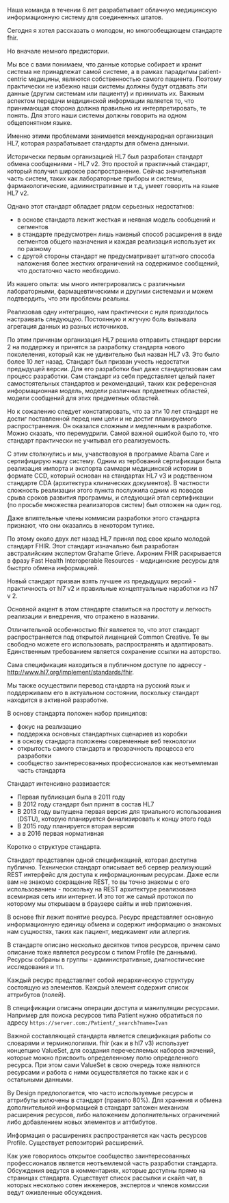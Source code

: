 

Наша команда в течении 6 лет разрабатывает облачную медицинскую информационную систему
для соединенных штатов.

Сегодня я хотел рассказать о молодом, но многообещающем стандарте fhir.

Но вначале немного предистории.

Мы все с вами понимаем, что данные которые собирает и хранит система не принадлежат самой 
системе, а в рамках парадигмы patient-centric медицины, являются собственностью самого пациента.
Поэтому практически не избежно наши системы должны будут отдавать эти данные (другим системам или пациенту)
и принимать их. Важным аспектом передачи медицинской информации является то, что принимающая сторона
должна правильно их интерпретировать, те понять. Для этого наши системы должны говорить на одном общепонятном
языке.

Именно этими проблемами занимается международная организация HL7, которая разрабатывает стандарты для обмена
данными.


Исторически первым организацией HL7 был разработан стандарт обмена сообщениями - HL7 v2.
Это простой и практичный стандарт, который получил широкое распространение. Сейчас значительная 
часть систем, таких как лабораторные приборы и системы, фармакологические, административные и т.д, 
умеет говорить на языке HL7 v2.


Однако этот стандарт обладает рядом серьезных недостатков:

* в основе стандарта лежит жесткая и неявная модель сообщений и сегментов
* в стандарте предусмотрен лишь наивный способ расширения в виде сегментов общего назначения и каждая реализация использует их по разному
* с другой стороны стандарт не предусматривает штатного способа наложения более жестких ограничений на содержимое сообщений, что достаточно часто необходимо.

Из нашего опыта: мы много интегрировались с различными лабораторными, фармацевтическими и другими системами
и можем подтвердить, что эти проблемы реальны. 

Реализовав одну интеграцию, нам практически с нуля приходилось настраивать следующую. Постоянную и жгучую боль
вызывала агрегация данных из разных источников.

По этим причинам организация HL7 решила отправить стандарт версии 2 на поддержку и принятся за разработку стандарта нового поколеления, который как не удивительно был назван HL7 v3. Это было более 10 лет назад. Стандарт был призван учесть недостатки предыдущей версии. Для его разработки был даже стандартизован сам процесс разработки. Сам стандарт
из себя представляет целый пакет самостоятельных стандартов и рекомендаций, таких как референсная информационная модель, модели различных предметных областей, модели сообщений для этих предметных областей. 

Но к сожалению следует констатировать, что за эти 10 лет стандарт не достиг поставленной перед ним цели и не достиг планируемого распространения. Он оказался сложным и медленным в разработке. Можно сказать, что перемудрили.
Самой важной ошибкой было то, что стандарт практически не учитывал его реализуемость.

С этим столкнулись и мы, учавствовуюя в программе Abama Care и сертифицирую нашу систему. Одним из тербований сертификации была реализация импорта и экспорта саммари медицинской истории в формате CCD, который основан на стандартах HL7 v3 и родственном стандарте CDA (архитектура клинических документов).  В частности сложность реализации
этого пункта послужила одним из поводов срыва сроков развития программы, и следующий этап сертификации (по просьбе множества реализаторов систем) был отложен на один год.

Даже влиятельные члены коммисии разработки этого стандарта признают, что они оказались в некотором тупике.

По этому около двух лет назад HL7 принял под свое крыло молодой стандарт FHIR. Этот стандарт изначально был разработан австралийским экспертом Grahame Grieve.
Акроним FHIR раскрывается в фразу Fast Health Interoperable Resources - медицинские ресурсы для быстрго обмена информацией.

Новый стандарт призван взять лучшее из предыдущих версий - практичность от hl7 v2 и правильные концептуальные наработки из hl7 v 2.

Основной акцент в этом стандарте ставиться на простоту и легкость реализации и внедрения, что отражено в названии. 

Отличительной особенностью fhir является то, что этот стандарт распространяется под открытой лиценцией
Common Creative. Те вы свободно можете его использовать, распространять и адаптировать. Единственным требованием является сохранение ссылки на авторство. 

Сама спецификация находиться в публичном доступе по адрессу - http://www.hl7.org/implement/standards/fhir.

Мы также осуществили перевод стандарта на русский язык и поддерживаем его в актуальном состоянии, поскольку стандарт 
находится в активной разработке.

В основу стандарта положен набор принципов:

* фокус на реализацию
* поддержка основных стандартных сценариев из коробки
* в основу стандарта положены современные веб технологии
* открытость самого стандарта и прозрачность процесса его разработки
* сообщество заинтересованных профессионалов как неотъемлемая часть стандарта


Стандарт интенсивно развивается:

* Первая публикация была в 2011 году
* В 2012 году стандарт был принят в состав HL7
* В 2013 году выпущена первая версия для триального использования (DSTU), которую планируется финализировать к концу этого года
* В 2015 году планируется вторая версия
* а в 2016 первая нормативная


Коротко о структуре стандарта. 

Стандарт представлен одной спецификацией, которая доступна публично.
Технически стандарт описывает веб сервер реализующий REST интерфейс для доступа
к информационным ресурсам. Даже если вам не знакомо сокращение REST, то вы точно знакомы
с его использованием - поскольку на REST архитектуре реализована всемирная сеть или интернет.
И это тот же самый протокол по которому мы открываем в браузере сайты и web приложения.

В основе fhir лежит понятие ресурса. Ресурс представляет основную информационную единицу обмена
и содержит информацию о знакомых нам сущностях, таких как пациент, медикамент или аллергия.

В стандарте описано несколько десятков типов ресурсов, причем само описание тоже является ресурсом
с типом Profile (те данными). Ресурсы собраны в группы - административные, диагностические исследования и тп.

Каждый ресурс представляет собой иерархическую структуру состоящую из элементов. Каждый элемент содержит список
аттрибутов (полей).

В спецификации описаны операции доступа и манипуляции ресурсами. Например для поиска ресурсов типа Patient нужно обратиться по адресу  `https://server.com:/Patient/_search?name=Ivan`

Важной составляющей стандарта является спецификация работы со словарями и терминологиями. 
fhir (как и в hl7 v3) использует концепцию ValueSet, для создания перечесляемых наборов значений, которые можно
присвоить определенному полю определенного ресурса. При этом сами ValueSet в свою очередь тоже являются
ресурсами и работа с ними осуществляется по также как и с остальными данными.

By Design предпологается, что часто используемые ресурсы и аттрибуты включены в стандарт (правило 80%). 
Для хранения и обмена дополнительной информацией в стандарт заложен механизм расширения ресурсов, либо наложением дополнительных ограничений либо добавлением новых элементов и аттбибутов. 

Информация о расширениях распространяется как часть ресурсов Profile. Существует репозиторий расширений.

Как уже говорилось открытое сообщество заинтересованных профессионалов является неотъемлемой часть разработки стандарта. Обсуждения ведутся в комментариях, которые доступны прямо на страницах стандарта. Существует список рассылки и скайп чат, в которых несколько сотен инженеров, экспертов и членов комиссии ведут оживленные обсуждения.

